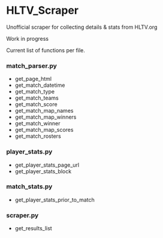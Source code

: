 # HLTV_Scraper
Unofficial scraper for collecting details &amp; stats from HLTV.org

Work in progress

Current list of functions per file.

### match_parser.py
* get_page_html
* get_match_datetime
* get_match_type
* get_match_teams
* get_match_score
* get_match_map_names
* get_match_map_winners
* get_match_winner
* get_match_map_scores
* get_match_rosters

### player_stats.py
* get_player_stats_page_url
* get_player_stats_block

### match_stats.py
* get_player_stats_prior_to_match

### scraper.py
* get_results_list
